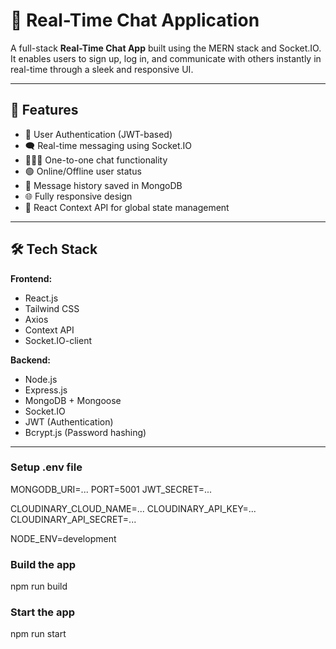 # 💬 Real-Time Chat Application

A full-stack **Real-Time Chat App** built using the MERN stack and Socket.IO. It enables users to sign up, log in, and communicate with others instantly in real-time through a sleek and responsive UI.

---

## 🚀 Features

- 🔐 User Authentication (JWT-based)
- 🗨️ Real-time messaging using Socket.IO
- 🧑‍🤝‍🧑 One-to-one chat functionality
- 🟢 Online/Offline user status
- 📄 Message history saved in MongoDB
- 🌐 Fully responsive design 
- 📌 React Context API for global state management

---

## 🛠️ Tech Stack

**Frontend:**
- React.js
- Tailwind CSS
- Axios
- Context API
- Socket.IO-client

**Backend:**
- Node.js
- Express.js
- MongoDB + Mongoose
- Socket.IO
- JWT (Authentication)
- Bcrypt.js (Password hashing)

---


### Setup .env file
MONGODB_URI=...
PORT=5001
JWT_SECRET=...

CLOUDINARY_CLOUD_NAME=...
CLOUDINARY_API_KEY=...
CLOUDINARY_API_SECRET=...

NODE_ENV=development


### Build the app
npm run build

### Start the app
npm run start
